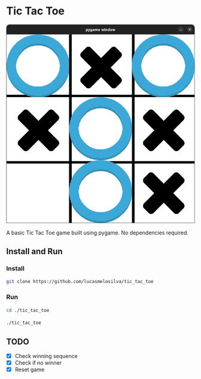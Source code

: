 # Tic Tac Toe


![Tic Tac Toe](tictactoe.png)

A basic Tic Tac Toe game built using pygame. No dependencies required.

## Install and Run

### Install 
```bash
git clone https://github.com/lucasmelosilva/tic_tac_toe
```

### Run
```bash 
cd ./tic_tac_toe

./tic_tac_toe
```

## TODO

- [x] Check winning sequence
- [X] Check if no winner
- [x] Reset game